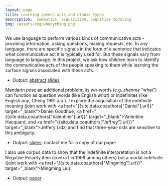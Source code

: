 ```yaml
---
layout: page
title: Learning speech acts and clause types
description:  semantics, acquisition, cognitive modeling
img: /assets/img/whanything.png
---
```


We use language to perform various kinds of communicative acts - providing information, asking questions, making requests, etc. In any language, there are specific signals in the form of a sentence that indicates what communicative act it is typically used for. But these signals vary from language to language. In this project, we ask how children learn to identify the communicative acts of the people speaking to them while learning the surface signals associated with these acts. 
- Output: [abstract](../assets/pdf/Questionhood_abstract_LSA.pdf) [slides](../assets/pdf/Questionhood_interrogativity_Commit22.pdf)

Mandarin pose an additional problem: its *wh*-words (e.g. *shenme* "what") can function as question words (like English *what*) or indefinites (like English *any*, Cheng 1991 a.o.). I explore the acquisition of the indefinite meaning (joint work with <a href="{{site.data.coauthors["Daniel"].url}}" target="_blank">Daniel Goodhue</a>, <a href="{{site.data.coauthors["Valentine"].url}}" target="_blank">Valentine Hacquard</a>, and <a href="{{site.data.coauthors["Jeffrey"].url}}" target="_blank">Jeffery Lidz</a>, and find that three-year-olds are sensitive to this ambiguity. 

- Output: [slides](../assets/pdf/WHanything_WCCFL.pdf); contact me for a copy of our paper

I also use corpus data to show that the indefinite interpretation is not a Negative Polarity item (contra Lin 1996 among others) but a modal indefinite (joint work with <a href="{{site.data.coauthors["Mingming"].url}}" target="_blank">Mingming Liu</a>).

- Output: [paper](../assets/pdf/LiuYang-2020SuB-whany.pdf)